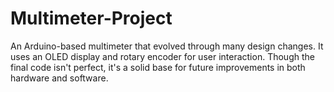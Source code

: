 # Multimeter-Project
An Arduino-based multimeter that evolved through many design changes. It uses an OLED display and rotary encoder for user interaction. Though the final code isn't perfect, it's a solid base for future improvements in both hardware and software.
